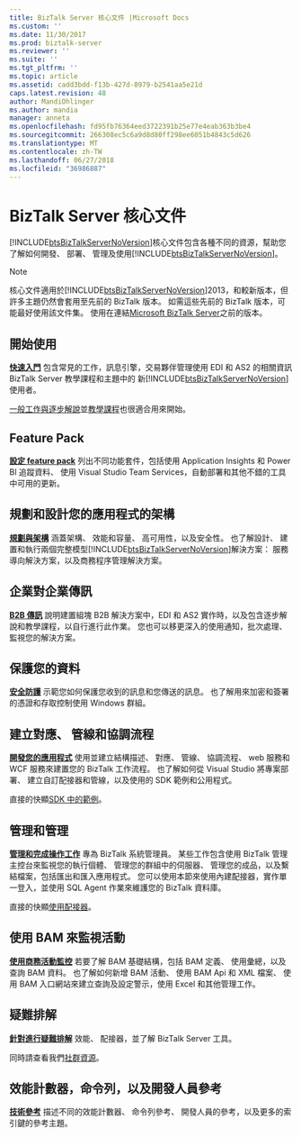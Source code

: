 ```yaml
---
title: BizTalk Server 核心文件 |Microsoft Docs
ms.custom: ''
ms.date: 11/30/2017
ms.prod: biztalk-server
ms.reviewer: ''
ms.suite: ''
ms.tgt_pltfrm: ''
ms.topic: article
ms.assetid: cadd3bdd-f13b-427d-8979-b2541aa5e21d
caps.latest.revision: 48
author: MandiOhlinger
ms.author: mandia
manager: anneta
ms.openlocfilehash: fd95fb76364eed3722391b25e77e4eab363b3be4
ms.sourcegitcommit: 266308ec5c6a9d8d80ff298ee6051b4843c5d626
ms.translationtype: MT
ms.contentlocale: zh-TW
ms.lasthandoff: 06/27/2018
ms.locfileid: "36986887"
---
```

# <a name="biztalk-server-core-documentation"></a>BizTalk Server 核心文件
[!INCLUDE[btsBizTalkServerNoVersion](../includes/btsbiztalkservernoversion-md.md)]核心文件包含各種不同的資源，幫助您了解如何開發、 部署、 管理及使用[!INCLUDE[btsBizTalkServerNoVersion](../includes/btsbiztalkservernoversion-md.md)]。  

> [!NOTE]
> 核心文件適用於[!INCLUDE[btsBizTalkServerNoVersion](../includes/btsbiztalkservernoversion-md.md)]2013，和較新版本，但許多主題仍然會套用至先前的 BizTalk 版本。 如需這些先前的 BizTalk 版本，可能最好使用該文件集。 使用在連結[Microsoft BizTalk Server](https://msdn.microsoft.com/library/dd547397\(BTS.10\).aspx)之前的版本。  

## <a name="get-started"></a>開始使用
**[快速入門](../core/getting-started-with-biztalk-server.md)** 包含常見的工作，訊息引擎，交易夥伴管理使用 EDI 和 AS2 的相關資訊 BizTalk Server 教學課程和主題中的 新[!INCLUDE[btsBizTalkServerNoVersion](../includes/btsbiztalkservernoversion-md.md)]使用者。
  
[一般工作與逐步解說](http://msdn.microsoft.com/library/cd02757d-48c6-4ba4-b72d-02acd0b1eff1)並[教學課程](http://msdn.microsoft.com/library/1e404aca-6e25-4189-a0cc-5e9b95194b81)也很適合用來開始。

## <a name="feature-pack"></a>Feature Pack 
**[設定 feature pack](../core/configure-the-feature-pack.md)** 列出不同功能套件，包括使用 Application Insights 和 Power BI 追蹤資料、 使用 Visual Studio Team Services，自動部署和其他不錯的工具中可用的更新。 
  
## <a name="plan-and-architect-your-applications"></a>規劃和設計您的應用程式的架構
**[規劃與架構](../core/plan-and-architect-your-biztalk-server-solution.md)** 涵蓋架構、 效能和容量、 高可用性，以及安全性。 也了解設計、 建置和執行兩個完整模型[!INCLUDE[btsBizTalkServerNoVersion](../includes/btsbiztalkservernoversion-md.md)]解決方案： 服務導向解決方案，以及商務程序管理解決方案。

## <a name="business-to-business-messaging"></a>企業對企業傳訊
**[B2B 傳訊](../core/trading-partner-management-using-biztalk-server.md)** 說明建置組塊 B2B 解決方案中，EDI 和 AS2 實作時，以及包含逐步解說和教學課程，以自行進行此作業。 您也可以移更深入的使用通知，批次處理、 監視您的解決方案。 

## <a name="secure-and-protect-your-data"></a>保護您的資料
**[安全防護](../core/secure-and-protect-your-biztalk-messages.md)** 示範您如何保護您收到的訊息和您傳送的訊息。 也了解用來加密和簽署的憑證和存取控制使用 Windows 群組。

## <a name="create-maps-pipelines-and-orchestrations"></a>建立對應、 管線和協調流程
**[開發您的應用程式](../core/develop-your-biztalk-applications.md)** 使用並建立結構描述、 對應、 管線、 協調流程、 web 服務和 WCF 服務來建置您的 BizTalk 工作流程。 也了解如何從 Visual Studio 將專案部署、 建立自訂配接器和管線，以及使用的 SDK 範例和公用程式。
  
直接的快顯[SDK 中的範例](../core/samples-in-the-sdk.md)。
  
## <a name="administer-and-manage"></a>管理和管理
**[管理和完成操作工作](../core/operational-and-administrative-tasks-in-your-biztalk-environment.md)** 專為 BizTalk 系統管理員。 某些工作包含使用 BizTalk 管理主控台來監視您的執行個體、 管理您的群組中的伺服器、 管理您的成品，以及繫結檔案，包括匯出和匯入應用程式。 您可以使用本節來使用內建配接器，實作單一登入，並使用 SQL Agent 作業來維護您的 BizTalk 資料庫。

直接的快顯[使用配接器](../core/using-adapters.md)。

## <a name="use-bam-to-monitor-activities"></a>使用 BAM 來監視活動
**[使用商務活動監控](../core/using-business-activity-monitoring.md)** 若要了解 BAM 基礎結構，包括 BAM 定義、 使用彙總，以及查詢 BAM 資料。 也了解如何新增 BAM 活動、 使用 BAM Api 和 XML 檔案、 使用 BAM 入口網站來建立查詢及設定警示，使用 Excel 和其他管理工作。

## <a name="troubleshoot"></a>疑難排解
**[針對進行疑難排解](../core/troubleshooting.md)** 效能、 配接器，並了解 BizTalk Server 工具。

同時請查看我們[社群資源](../core/community-resources5.md)。

## <a name="performance-counters-command-line-and-developer-reference"></a>效能計數器，命令列，以及開發人員參考
 
**[技術參考](../core/technical-reference5.md)** 描述不同的效能計數器、 命令列參考、 開發人員的參考，以及更多的索引鍵的參考主題。
